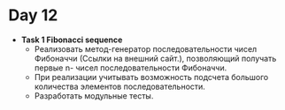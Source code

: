 # Day 12
* **Task 1 Fibonacci sequence**
   * Реализовать метод-генератор последовательности чисел Фибоначчи (Ссылки на внешний сайт.), позволяющий получать первые n- чисел последовательности Фибоначчи.
   * При реализации учитывать возможность подсчета большого количества элементов последовательности.
   * Разработать модульные тесты.
